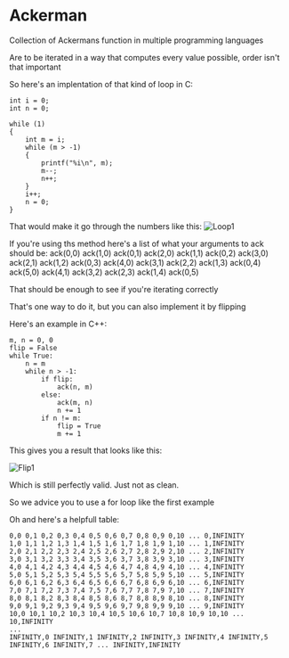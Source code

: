 # Ackerman
Collection of Ackermans function in multiple programming languages

Are to be iterated in a way that computes every value possible, order isn't that important

So here's an implentation of that kind of loop in C:

    int i = 0;
    int n = 0;
   
    while (1)
    {
        int m = i;
        while (m > -1)
        {
            printf("%i\n", m);
            m--;
            n++;
        }
        i++;
        n = 0;
    }

That would make it go through the numbers like this:
![Loop1](/../Documentation/Screenshots/Loop1.png?raw=true)

If you're using ths method here's a list of what your arguments to ack should be:
ack(0,0)
ack(1,0)
ack(0,1)
ack(2,0)
ack(1,1)
ack(0,2)
ack(3,0)
ack(2,1)
ack(1,2)
ack(0,3)
ack(4,0)
ack(3,1)
ack(2,2)
ack(1,3)
ack(0,4)
ack(5,0)
ack(4,1)
ack(3,2)
ack(2,3)
ack(1,4)
ack(0,5)

That should be enough to see if you're iterating correctly


That's one way to do it, but you can also implement it by flipping

Here's an example in C++:
    
    m, n = 0, 0
    flip = False
    while True:
        n = m
        while n > -1:
            if flip:
                ack(n, m)
            else:
                ack(m, n)
                n += 1
            if n != m:
                flip = True
                m += 1
                
This gives you a result that looks like this:

![Flip1](/../Documentation/Screenshots/Flip1.png?raw=true)

Which is still perfectly valid. Just not as clean.

So we advice you to use a for loop like the first example

Oh and here's a helpfull table:

    0,0 0,1 0,2 0,3 0,4 0,5 0,6 0,7 0,8 0,9 0,10 ... 0,INFINITY
    1,0 1,1 1,2 1,3 1,4 1,5 1,6 1,7 1,8 1,9 1,10 ... 1,INFINITY
    2,0 2,1 2,2 2,3 2,4 2,5 2,6 2,7 2,8 2,9 2,10 ... 2,INFINITY
    3,0 3,1 3,2 3,3 3,4 3,5 3,6 3,7 3,8 3,9 3,10 ... 3,INFINITY
    4,0 4,1 4,2 4,3 4,4 4,5 4,6 4,7 4,8 4,9 4,10 ... 4,INFINITY
    5,0 5,1 5,2 5,3 5,4 5,5 5,6 5,7 5,8 5,9 5,10 ... 5,INFINITY
    6,0 6,1 6,2 6,3 6,4 6,5 6,6 6,7 6,8 6,9 6,10 ... 6,INFINITY
    7,0 7,1 7,2 7,3 7,4 7,5 7,6 7,7 7,8 7,9 7,10 ... 7,INFINITY
    8,0 8,1 8,2 8,3 8,4 8,5 8,6 8,7 8,8 8,9 8,10 ... 8,INFINITY
    9,0 9,1 9,2 9,3 9,4 9,5 9,6 9,7 9,8 9,9 9,10 ... 9,INFINITY
    10,0 10,1 10,2 10,3 10,4 10,5 10,6 10,7 10,8 10,9 10,10 ... 10,INFINITY
    ...
    INFINITY,0 INFINITY,1 INFINITY,2 INFINITY,3 INFINITY,4 INFINITY,5 INFINITY,6 INFINITY,7 ... INFINITY,INFINITY
